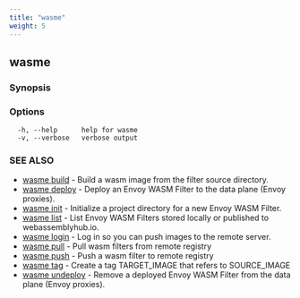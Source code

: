 ```yaml
---
title: "wasme"
weight: 5
---
```

## wasme



### Synopsis



### Options

```
  -h, --help      help for wasme
  -v, --verbose   verbose output
```

### SEE ALSO

* [wasme build](../wasme_build)	 - Build a wasm image from the filter source directory.
* [wasme deploy](../wasme_deploy)	 - Deploy an Envoy WASM Filter to the data plane (Envoy proxies).
* [wasme init](../wasme_init)	 - Initialize a project directory for a new Envoy WASM Filter.
* [wasme list](../wasme_list)	 - List Envoy WASM Filters stored locally or published to webassemblyhub.io.
* [wasme login](../wasme_login)	 - Log in so you can push images to the remote server.
* [wasme pull](../wasme_pull)	 - Pull wasm filters from remote registry
* [wasme push](../wasme_push)	 - Push a wasm filter to remote registry
* [wasme tag](../wasme_tag)	 - Create a tag TARGET_IMAGE that refers to SOURCE_IMAGE
* [wasme undeploy](../wasme_undeploy)	 - Remove a deployed Envoy WASM Filter from the data plane (Envoy proxies).

